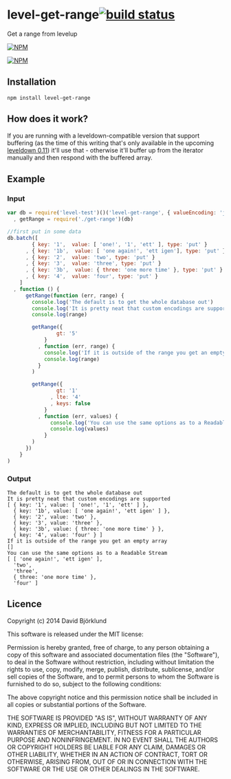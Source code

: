 # level-get-range[![build status](https://secure.travis-ci.org/kesla/level-get-range.png)](http://travis-ci.org/kesla/level-get-range)

Get a range from levelup

[![NPM](https://nodei.co/npm/level-get-range.png?downloads&stars)](https://nodei.co/npm/level-get-range/)

[![NPM](https://nodei.co/npm-dl/level-get-range.png)](https://nodei.co/npm/level-get-range/)

## Installation

```
npm install level-get-range
```

## How does it work?

If you are running with a leveldown-compatible version that support buffering (as the time of this writing that's only available in the upcoming [leveldown 0.11](https://github.com/rvagg/node-leveldown/pull/91)) it'll use that - otherwise it'll buffer up from the iterator manually and then respond with the buffered array.

## Example

### Input

```javascript
var db = require('level-test')()('level-get-range', { valueEncoding: 'json' })
  , getRange = require('./get-range')(db)

//first put in some data
db.batch([
        { key: '1',  value: [ 'one!', '1', 'ett' ], type: 'put' }
      , { key: '1b',  value: [ 'one again!', 'ett igen'], type: 'put' }
      , { key: '2',  value: 'two', type: 'put' }
      , { key: '3',  value: 'three', type: 'put' }
      , { key: '3b',  value: { three: 'one more time' }, type: 'put' }
      , { key: '4',  value: 'four', type: 'put' }
    ]
  , function () {
      getRange(function (err, range) {
        console.log('The default is to get the whole database out')
        console.log('It is pretty neat that custom encodings are supported')
        console.log(range)

        getRange({
                gt: '5'
            }
          , function (err, range) {
            console.log('If it is outside of the range you get an empty array')
            console.log(range)
          }
        )

        getRange({
                gt: '1'
              , lte: '4'
              , keys: false
            }
          , function (err, values) {
              console.log('You can use the same options as to a Readable Stream')
              console.log(values)
            }
        )
      })
    }
)
```

### Output

```
The default is to get the whole database out
It is pretty neat that custom encodings are supported
[ { key: '1', value: [ 'one!', '1', 'ett' ] },
  { key: '1b', value: [ 'one again!', 'ett igen' ] },
  { key: '2', value: 'two' },
  { key: '3', value: 'three' },
  { key: '3b', value: { three: 'one more time' } },
  { key: '4', value: 'four' } ]
If it is outside of the range you get an empty array
[]
You can use the same options as to a Readable Stream
[ [ 'one again!', 'ett igen' ],
  'two',
  'three',
  { three: 'one more time' },
  'four' ]
```

## Licence

Copyright (c) 2014 David Björklund

This software is released under the MIT license:

Permission is hereby granted, free of charge, to any person obtaining a copy
of this software and associated documentation files (the "Software"), to deal
in the Software without restriction, including without limitation the rights
to use, copy, modify, merge, publish, distribute, sublicense, and/or sell
copies of the Software, and to permit persons to whom the Software is
furnished to do so, subject to the following conditions:

The above copyright notice and this permission notice shall be included in
all copies or substantial portions of the Software.

THE SOFTWARE IS PROVIDED "AS IS", WITHOUT WARRANTY OF ANY KIND, EXPRESS OR
IMPLIED, INCLUDING BUT NOT LIMITED TO THE WARRANTIES OF MERCHANTABILITY,
FITNESS FOR A PARTICULAR PURPOSE AND NONINFRINGEMENT. IN NO EVENT SHALL THE
AUTHORS OR COPYRIGHT HOLDERS BE LIABLE FOR ANY CLAIM, DAMAGES OR OTHER
LIABILITY, WHETHER IN AN ACTION OF CONTRACT, TORT OR OTHERWISE, ARISING FROM,
OUT OF OR IN CONNECTION WITH THE SOFTWARE OR THE USE OR OTHER DEALINGS IN
THE SOFTWARE.

